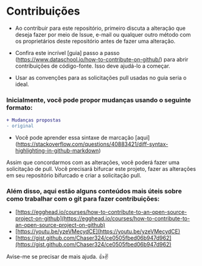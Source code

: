 # Contribuições

- Ao contribuir para este repositório, primeiro discuta a alteração que deseja fazer por meio de Issue, e-mail ou qualquer outro método com os proprietários deste repositório antes de fazer uma alteração.

- Confira este incrível [guia] passo a passo (https://www.dataschool.io/how-to-contribute-on-github/) para abrir contribuições de código-fonte. Isso deve ajudá-lo a começar.
- Usar as convenções para as solicitações pull usadas no guia seria o ideal.

### Inicialmente, você pode propor mudanças usando o seguinte formato:
```diff
+ Mudanças propostas
- original 
```
- Você pode aprender essa sintaxe de marcação [aqui] (https://stackoverflow.com/questions/40883421/diff-syntax-highlighting-in-github-markdown)

Assim que concordarmos com as alterações, você poderá fazer uma solicitação de pull.
Você precisará bifurcar este projeto, fazer as alterações em seu repositório bifurcado e criar a solicitação pull.

### Além disso, aqui estão alguns conteúdos mais úteis sobre como trabalhar com o git para fazer contribuições:

- [https://egghead.io/courses/how-to-contribute-to-an-open-source-project-on-github](https://egghead.io/courses/how-to-contribute-to-an-open-source-project-on-github)
- [https://youtu.be/yzeVMecydCE](https://youtu.be/yzeVMecydCE)
- [https://gist.github.com/Chaser324/ce0505fbed06b947d962](https://gist.github.com/Chaser324/ce0505fbed06b947d962)

Avise-me se precisar de mais ajuda. 👍✌
